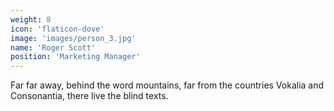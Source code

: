 ```yaml
---
weight: 8
icon: 'flaticon-dove'
image: 'images/person_3.jpg'
name: 'Roger Scott'
position: 'Marketing Manager'
---
```


Far far away, behind the word mountains, far from the countries Vokalia and Consonantia, there live the blind texts.
